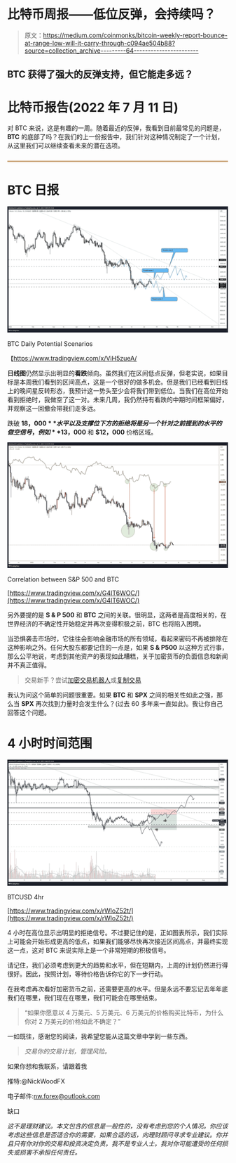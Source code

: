 # 比特币周报——低位反弹，会持续吗？

> 原文：<https://medium.com/coinmonks/bitcoin-weekly-report-bounce-at-range-low-will-it-carry-through-c094ae504b88?source=collection_archive---------64----------------------->

## BTC 获得了强大的反弹支持，但它能走多远？

# 比特币报告(2022 年 7 月 11 日)

对 BTC 来说，这是有趣的一周。随着最近的反弹，我看到目前最常见的问题是， **BTC** 的底部了吗？在我们的上一份报告中，我们针对这种情况制定了一个计划，从这里我们可以继续查看未来的潜在选项。

![](img/04734a774e6dc8fd2f7057915e4ae548.png)

# BTC 日报

![](img/0abc67bbff9411541bceb90c9947e635.png)

BTC Daily Potential Scenarios

【https://www.tradingview.com/x/ViH5zueA/ 

**日线图**仍然显示出明显的**看跌**倾向。虽然我们在区间低点反弹，但老实说，如果目标是本周我们看到的区间高点，这是一个很好的做多机会。但是我们已经看到日线上的晚间星反转形态，我预计这一势头至少会将我们带到低位。当我们在高位开始看到拒绝时，我做空了这一对。未来几周，我仍然持有看跌的中期时间框架偏好，并观察这一回撤会带我们走多远。

跌破 **$18，000** 水平以及支撑位下方的拒绝将是另一个针对之前提到的水平的做空信号，例如 **$13，000** 和 **$12，000** 价格区域。

![](img/ca33f5f7362d87fafded05623022a529.png)

Correlation between S&P 500 and BTC

[https://www.tradingview.com/x/G4IT6WOC/](https://www.tradingview.com/x/G4IT6WOC/)

另外要提的是 **S & P 500** 和 **BTC** 之间的关联。很明显，这两者是高度相关的，在世界经济的不确定性开始稳定并再次变得积极之前，BTC 也将陷入困境。

当恐惧袭击市场时，它往往会影响金融市场的所有领域，看起来密码不再被排除在这种影响之外。任何大股东都要记住的一点是，如果 **S & P500** 以这种方式行事，那么公平地说，考虑到其他资产的表现如此糟糕，关于加密货币的负面信息和新闻并不真正值得。

> 交易新手？尝试[加密交易机器人](/coinmonks/crypto-trading-bot-c2ffce8acb2a)或[复制交易](/coinmonks/top-10-crypto-copy-trading-platforms-for-beginners-d0c37c7d698c)

我认为问这个简单的问题很重要。如果 **BTC** 和 **SPX** 之间的相关性如此之强，那么当 **SPX** 再次找到力量时会发生什么？(过去 60 多年来一直如此)。我让你自己回答这个问题。

# 4 小时时间范围

![](img/9adea89b6bbe42a3d219423c846b2395.png)

BTCUSD 4hr

[https://www.tradingview.com/x/rWloZ52t/](https://www.tradingview.com/x/rWloZ52t/)

4 小时在高位显示出明显的拒绝信号。不过要记住的是，正如图表所示，我们实际上可能会开始形成更高的低点，如果我们能够尽快再次接近区间高点，并最终实现这一点，这对 BTC 来说实际上是一个非常短期的积极信号。

请记住，我们必须考虑到更大的趋势和水平，但在短期内，上周的计划仍然进行得很好。因此，按照计划，等待价格告诉你它的下一步行动。

在我考虑再次看好加密货币之前，还需要更高的水平。但是永远不要忘记去年年底我们在哪里，我们现在在哪里，我们可能会在哪里结束。

> “如果你愿意以 4 万美元、5 万美元、6 万美元的价格购买比特币，为什么你对 2 万美元的价格如此不确定？”

一如既往，感谢您的阅读，我希望您能从这篇文章中学到一些东西。

> *交易你的交易计划，管理风险。*

如果你想和我联系，请跟着我

推特:@NickWoodFX

电子邮件:nw.forex@outlook.com

缺口

*这不是理财建议。本文包含的信息是一般性的，没有考虑到您的个人情况。你应该考虑这些信息是否适合你的需要，如果合适的话，向理财顾问寻求专业建议。你并且只有你对你的交易和投资决定负责。我不是专业人士。我对你可能遭受的任何损失或损害不承担任何责任。*